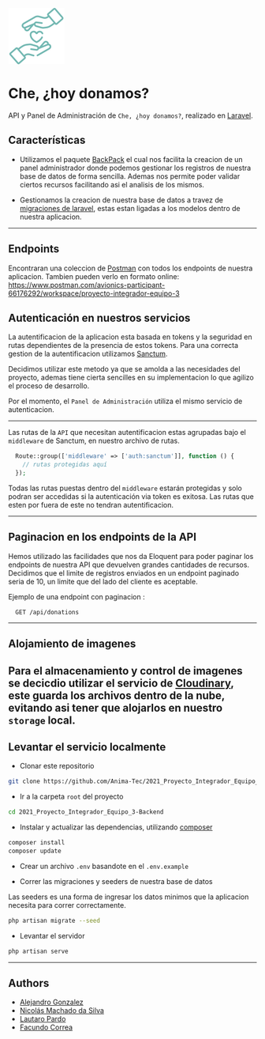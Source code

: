 ![Logo](docs/logo.svg)

# Che, ¿hoy donamos?

API y Panel de Administración de `Che, ¿hoy donamos?`, realizado en [Laravel](https://laravel.com/).

## Características

-   Utilizamos el paquete [BackPack](https://backpackforlaravel.com/docs) el cual nos facilita la creacion de un panel administrador donde podemos gestionar los registros de nuestra base de datos de forma sencilla. Ademas nos permite poder validar ciertos recursos facilitando asi el analisis de los mismos.

-   Gestionamos la creacion de nuestra base de datos a travez de [migraciones de laravel](https://laravel.com/docs/8.x/migrations), estas estan ligadas a los modelos dentro de nuestra aplicacion.

---

## Endpoints

Encontraran una coleccion de [Postman](https://www.postman.com/) con todos los endpoints de nuestra aplicacion.
Tambien pueden verlo en formato online: https://www.postman.com/avionics-participant-66176292/workspace/proyecto-integrador-equipo-3

## Autenticación en nuestros servicios

La autentificacion de la aplicacion esta basada en tokens y la seguridad en rutas dependientes de la presencia de estos tokens. Para una correcta gestion de la autentificacion utilizamos [Sanctum](https://laravel.com/docs/8.x/sanctum#how-it-works).

Decidimos utilizar este metodo ya que se amolda a las necesidades del proyecto, ademas tiene cierta sencilles en su implementacion lo que agilizo el proceso de desarrollo.

Por el momento, el `Panel de Administración` utiliza el mismo servicio de autenticacion.

---

Las rutas de la `API` que necesitan autentificacion estas agrupadas bajo el `middleware` de Sanctum, en nuestro archivo de rutas.

```php
  Route::group(['middleware' => ['auth:sanctum']], function () {
    // rutas protegidas aquí
  });
```

Todas las rutas puestas dentro del `middleware` estarán protegidas y solo podran ser accedidas si la autenticación via token es exitosa.
Las rutas que esten por fuera de este no tendran autentificacion.

---

## Paginacion en los endpoints de la API

Hemos utilizado las facilidades que nos da Eloquent para poder paginar los endpoints de nuestra API que devuelven grandes cantidades de recursos. Decidimos que el limite de registros enviados en un endpoint paginado seria de 10, un limite que del lado del cliente es aceptable.

Ejemplo de una endpoint con paginacion :

```http
  GET /api/donations
```

---
## Alojamiento de imagenes

Para el almacenamiento y control de imagenes se decicdio utilizar el servicio de [Cloudinary](https://cloudinary.com/), este guarda los archivos dentro de la nube, evitando asi tener que alojarlos en nuestro `storage` local.
---

## Levantar el servicio localmente

-   Clonar este repositorio

```bash
git clone https://github.com/Anima-Tec/2021_Proyecto_Integrador_Equipo_3-Backend.git
```

-   Ir a la carpeta `root` del proyecto

```bash
cd 2021_Proyecto_Integrador_Equipo_3-Backend
```

-   Instalar y actualizar las dependencias, utilizando [composer](https://getcomposer.org/)

```bash
composer install
composer update
```

-   Crear un archivo `.env` basandote en el `.env.example`

-   Correr las migraciones y seeders de nuestra base de datos

Las seeders es una forma de ingresar los datos minimos que la aplicacion necesita para correr correctamente.

```bash
php artisan migrate --seed
```

-   Levantar el servidor

```bash
php artisan serve
```

---

## Authors

-   [Alejandro Gonzalez](https://github.com/alejandroGonGon)
-   [Nicolás Machado da Silva](https://github.com/nicocadq)
-   [Lautaro Pardo](https://github.com/LautaroPardo)
-   [Facundo Correa](https://github.com/facorrea700)
